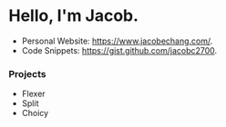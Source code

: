 # Hello, I'm Jacob.

- Personal Website: https://www.jacobechang.com/.
- Code Snippets: https://gist.github.com/jacobc2700.

### Projects

- Flexer
- Split
- Choicy
